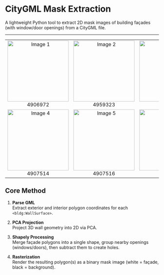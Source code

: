 # CityGML Mask Extraction

A lightweight Python tool to extract 2D mask images of building façades (with window/door openings) from a CityGML file.

---

<div align="center">

<table>
  <tr>
    <td align="center">
      <img src="example_data/4906972/mask_DEBY_LOD2_4906972_c4547f98-389d-4617-a5ef-405fbc939e8f.png" alt="Image 1" width="200px"><br>
      4906972
    </td>
    <td align="center">
      <img src="example_data/4959323/mask_DEBY_LOD2_4959323_5150f87d-bb94-4ffe-bdac-c5d180e863d5.png" alt="Image 2" width="200px"><br>
      4959323
    </td>
    <td align="center">
      <img src="example_data/4907507/mask_DEBY_LOD2_4907507_8ee10064-1c61-4081-948f-ca2915a1d26a.png" alt="Image 3" width="200px"><br>
      4907507
    </td>
  </tr>
  <tr>
    <td align="center">
      <img src="example_data/4907514/mask_DEBY_LOD2_4907514_9f0fe318-e654-43c1-873c-19793b0b3233.png" alt="Image 4" width="200px"><br>
      4907514
    </td>
    <td align="center">
      <img src="example_data/4907516/mask_DEBY_LOD2_4907516_1f1f95ff-cd9e-44b4-8a72-ea9ed4d0b405.png" alt="Image 5" width="200px"><br>
      4907516
    </td>
    <td align="center">
      <img src="example_data/4907520/mask_DEBY_LOD2_4907520_ea7be6c7-c269-489e-b51d-4153cb0c5e49.png" alt="Image 6" width="200px"><br>
      4907520
    </td>
  </tr>
</table>

</div>


## Core Method

1. **Parse GML**  
   Extract exterior and interior polygon coordinates for each `<bldg:WallSurface>`.

2. **PCA Projection**  
   Project 3D wall geometry into 2D via PCA.

3. **Shapely Processing**  
   Merge façade polygons into a single shape, group nearby openings (windows/doors), then subtract them to create holes.

4. **Rasterization**  
   Render the resulting polygon(s) as a binary mask image (white = façade, black = background).
